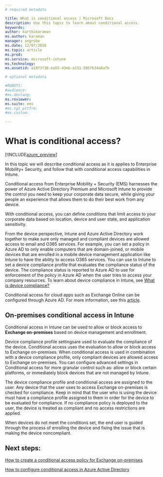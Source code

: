 ```yaml
---
# required metadata

title: What is conditional access | Microsoft Docs
description: Use this topic to learn about conditional access.
keywords:
author: karthikaramanms.author: karaman
manager: angrobe
ms.date: 12/07/2016
ms.topic: article
ms.prod:
ms.service: microsoft-intune
ms.technology:
ms.assetid: a1973f38-ea55-43eb-a151-505fb34a8afb

# optional metadata

#ROBOTS:
#audience:
#ms.devlang:
ms.reviewer:
ms.suite: ems
#ms.tgt_pltfrm:
#ms.custom:

---
```


# What is conditional access?


[!INCLUDE[azure_preview](../includes/azure_preview.md)]


In this topic we will describe conditional access as it is applies to Enterprise Mobility+ Security, and follow that with conditional access capabilities in Intune.

Conditional access from Enterprise Mobility + Security (EMS) harnesses the power of Azure Active Directory Premium and Microsoft Intune to provide the control you need to keep your corporate data secure, while giving your people an experience that allows them to do their best work from any device.

With conditional access, you can define conditions that limit access to your corporate data based on location, device and user state, and application sensitivity.

From the device perspective, Intune and Azure Active Directory work together to make sure only managed and compliant devices are allowed access to email and O365 services. For example, you can set a policy in Azure AD to only enable computers that are domain-joined, or mobile devices that are enrolled in a mobile device management application like Intune to have the ability to access O365 services. You can use to Intune to set a device compliance profile that evaluates the compliance status of the device. The compliance status is reported to Azure AD to use for enforcement of the policy in Azure AD when the user tries to access your company resources. To learn about device compliance in Intune, see [What is device compliance?](/intune-azure/set-device-compliance/what-is-device-compliance)

Conditional access for cloud apps such as Exchange Online can be configured through Azure AD. For more information, see this [article](https://docs.microsoft.com/en-us/azure/active-directory/active-directory-conditional-access-azure-portal).

## On-premises conditional access in Intune

Conditional access in Intune can be used to allow or block access to **Exchange on-premises** based on device management and enrollment.

Device compliance profile settingsare used to evaluate the compliance of the device.  Conditional access uses the evaluation to allow or block access to Exchange on-premises.  When conditional access is used in combination with a device compliance profile, only compliant devices are allowed access to Exchange on-premises.  You can configure advanced settings in Conditional access for more granular control such as: allow or block certain platforms, or immediately block devices that are not managed by Intune.

The device compliance profile and conditional access are assigned to the user. Any device that the user uses to access Exchange on-premises is checked for compliance.  Keep in mind that the user who is using the device must have a compliance profile assigned to them in order for the device to be evaluated for compliance. If no compliance policy is deployed to the user, the device is treated as compliant and no access restrictions are applied.

When devices do not meet the conditions set, the end user is guided through the process of enrolling the device and fixing the issue that is making the device noncompliant.

##  Next steps:

[How to create a conditional access policy for Exchange on-premises](create-conditional-access-policy-for-exchange-on-premises.md)

[How to configure conditional access in Azure Active Directory](https://docs.microsoft.com/en-us/azure/active-directory/active-directory-conditional-access-azure-portal)
